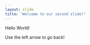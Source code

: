 ```yaml
---
layout: slide
title: "Welcome to our second slide!"
---
```

Hello World!

Use the left arrow to go back!
